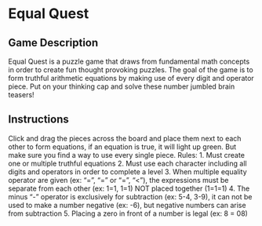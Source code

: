 # Equal Quest

## Game Description
Equal Quest is a puzzle game that draws from fundamental math concepts in order to create fun thought provoking puzzles. The goal of the game is to form truthful arithmetic equations by making use of every digit and operator piece. Put on your thinking cap and solve these number jumbled brain teasers!

## Instructions
Click and drag the pieces across the board and place them next to each other to form equations, if an equation is true, it will light up green. But make sure you find a way to use every single piece. Rules: 1. Must create one or multiple truthful equations 2. Must use each character including all digits and operators in order to complete a level 3. When multiple equality operator are given (ex: “=”, “=” or “=”, “<”), the expressions must be separate from each other (ex: 1=1, 1=1) NOT placed together (1=1=1) 4. The minus “-” operator is exclusively for subtraction (ex: 5-4, 3-9), it can not be used to make a number negative (ex: -6), but negative numbers can arise from subtraction 5. Placing a zero in front of a number is legal (ex: 8 = 08)
